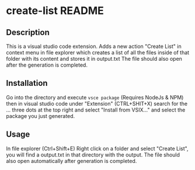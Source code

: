 # create-list README

## Description

This is a visual studio code extension.
Adds a new action "Create List" in context menu in file explorer which creates a list of all the files inside of that folder with its content and stores it in output.txt
The file should also open after the generation is completed.

## Installation

Go into the directory and execute `vsce package` (Requires NodeJs & NPM) then in visual studio code under "Extension" (CTRL+SHIT+X)
search for the ... three dots at the top right and select "Install from VSIX..." and select the package
you just generated.

## Usage

In file explorer (Ctrl+Shift+E) Right click on a folder and select "Create List", you will find a output.txt
in that directory with the output. The file should also open automatically after generation is completed.

